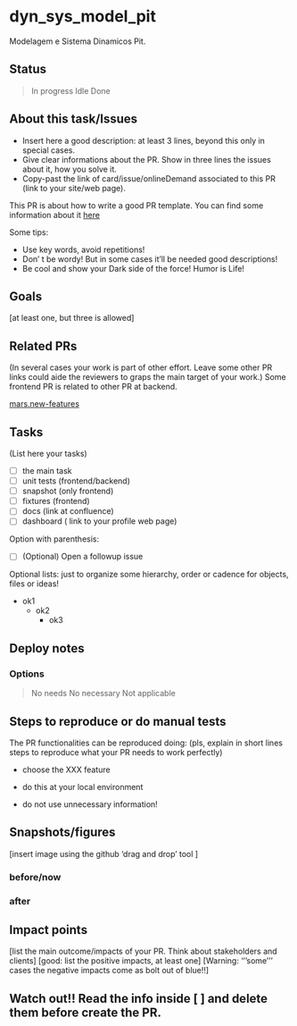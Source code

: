 # dyn_sys_model_pit
Modelagem e Sistema Dinamicos Pit.
## Status
> In progress 
> Idle
> Done

## About this task/Issues

- Insert here a good description: at least 3 lines, beyond this only in special cases.
- Give clear informations about the PR. Show in three lines the issues about it, how you solve it.
- Copy-past the link of card/issue/onlineDemand associated to this PR (link to your site/web page).

This PR is about how to write a good PR template. You can find some information about it 
[here](https://your_home_page/explaination_site/)


Some tips:
- Use key words, avoid repetitions!
- Don’ t be wordy! But in some cases it’ll be needed good descriptions!
- Be cool and show your Dark side of the force! Humor is Life! 

## Goals
 [at least one, but three is allowed]

## Related PRs 
(In several cases your work is part of other effort. Leave some other PR links could aide the reviewers to graps the main target of your work.)
Some frontend PR is related to other PR at backend.

[mars.new-features](https://your_site/your_PR_home_page)

## Tasks
(List here your tasks)
- [ ] the main task
- [ ] unit tests (frontend/backend)
- [ ] snapshot (only frontend)
- [ ] fixtures (frontend)
- [ ] docs (link at confluence)
- [ ] dashboard ( link to your profile web page)

Option with parenthesis:
 - [ ] \(Optional) Open a followup issue
 
Optional lists: just to organize some hierarchy, order or cadence for objects, files or ideas!
- ok1
  * ok2
    - ok3


## Deploy notes
### Options
> No needs
> No necessary
> Not applicable

## Steps to reproduce or do manual tests
The PR functionalities can be reproduced doing: 
(pls, explain in short lines steps to reproduce what your PR needs to work perfectly)


- choose the XXX feature

- do this at your local environment
- do not use unnecessary information!

## Snapshots/figures
[insert image using the github ‘drag and drop’ tool ] 
### before/now 
### after 

## Impact points
[list the main outcome/impacts of your PR. Think about stakeholders and clients]
[good: list the positive impacts, at least one]
[Warning: ‘’’some’’’ cases the negative impacts come as bolt out of blue!!]

## Watch out!! Read the info inside [ ]  and delete them before create the PR.
